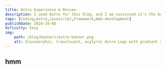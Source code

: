 ```yaml
---
title: Astro Experience & Review
description: I used Astro for this blog, and I am convinced it's the best framework! Here's why.
tags: [Coding,Astro,Javascript,Framework,Web-development]
publishDate: 2024-10-08
dificulty: Easy
img:
    path: /blog/banners/astro-banner.png
    alt: Glassmorphic, translucent, acylyric Astro Logo with gradient solar system background
---
```

## hmm
